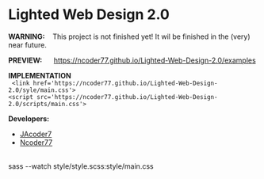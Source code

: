 # Lighted Web Design 2.0

**WARNING:**  &nbsp;&nbsp; This project is not finished yet! It wil be finished in the (very) near future.

**PREVIEW:** &nbsp;&nbsp;&nbsp;&nbsp;  https://ncoder77.github.io/Lighted-Web-Design-2.0/examples    

**IMPLEMENTATION**  
`
    <link href='https://ncoder77.github.io/Lighted-Web-Design-2.0/syle/main.css'>` <br> `
    <script src='https://ncoder77.github.io/Lighted-Web-Design-2.0/scripts/main.css'>
`
<br>

**Developers:**
* [JAcoder7](https://github.com/JAcoder7 "go to his github-accont")
* [Ncoder77](https://github.com/Ncoder77 "go to his github-accont")
<br><br>



sass --watch style/style.scss:style/main.css
